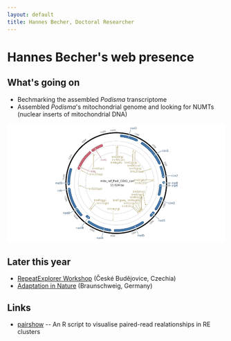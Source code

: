 ```yaml
---
layout: default
title: Hannes Becher, Doctoral Researcher
---
```

		
# Hannes Becher's web presence

## What's going on
* Bechmarking the assembled *Podisma* transcriptome
* Assembled *Podisma*'s mitochondrial genome and looking for NUMTs (nuclear inserts of mitochondrial DNA)

![mapping](img/podi_circle.png)

## Later this year
* [RepeatExplorer Workshop](http://w3lamc.umbr.cas.cz/repeatexplorer/?page_id=14) (České Budějovice, Czechia)
* [Adaptation in Nature](http://www.gfgenetik.de/tagungen/) (Braunschweig, Germany)
 

## Links
* [pairshow](https://github.com/hannesbecher/RE-tools/blob/master/pairshow.R) -- An R script to visualise paired-read realationships in RE clusters


